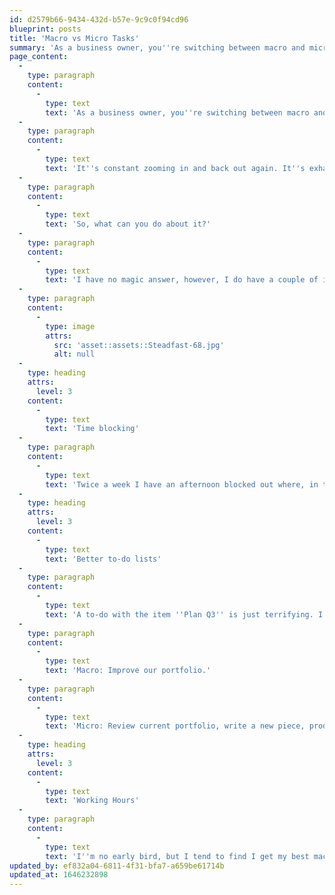 ```yaml
---
id: d2579b66-9434-432d-b57e-9c9c0f94cd96
blueprint: posts
title: 'Macro vs Micro Tasks'
summary: 'As a business owner, you''re switching between macro and micro tasks throughout the day, it''s exhausting. You can be planning budgets for the next year when the phone rings about a very specific micro issue.'
page_content:
  -
    type: paragraph
    content:
      -
        type: text
        text: 'As a business owner, you''re switching between macro and micro tasks throughout the day, it''s exhausting. You can be planning budgets for the next year when the phone rings about a very specific micro issue.'
  -
    type: paragraph
    content:
      -
        type: text
        text: 'It''s constant zooming in and back out again. It''s exhausting.'
  -
    type: paragraph
    content:
      -
        type: text
        text: 'So, what can you do about it?'
  -
    type: paragraph
    content:
      -
        type: text
        text: 'I have no magic answer, however, I do have a couple of ideas. '
  -
    type: paragraph
    content:
      -
        type: image
        attrs:
          src: 'asset::assets::Steadfast-68.jpg'
          alt: null
  -
    type: heading
    attrs:
      level: 3
    content:
      -
        type: text
        text: 'Time blocking'
  -
    type: paragraph
    content:
      -
        type: text
        text: 'Twice a week I have an afternoon blocked out where, in theory, my attention is only on ''big picture ideas. I tend to close my email, slack and put my headphones on.'
  -
    type: heading
    attrs:
      level: 3
    content:
      -
        type: text
        text: 'Better to-do lists'
  -
    type: paragraph
    content:
      -
        type: text
        text: 'A to-do with the item ''Plan Q3'' is just terrifying. I don''t know about you, but I have to break down tasks like this. I use physical posit notes to keep track of this month''s macro tasks, and then a to-do list to break those down into tasks that should take no longer than 2 hours. '
  -
    type: paragraph
    content:
      -
        type: text
        text: 'Macro: Improve our portfolio.'
  -
    type: paragraph
    content:
      -
        type: text
        text: 'Micro: Review current portfolio, write a new piece, produce new graphics, create a video, plan release, etc. '
  -
    type: heading
    attrs:
      level: 3
    content:
      -
        type: text
        text: 'Working Hours'
  -
    type: paragraph
    content:
      -
        type: text
        text: 'I''m no early bird, but I tend to find I get my best macro work completed in the early hours of the morning, or late at night. Why? Nobody else is online. As a business, we try to ensure our processes are asynchronous, and in theory, disturbances should be at a minimum... but it''s not so simple in practice.'
updated_by: ef832a04-6811-4f31-bfa7-a659be61714b
updated_at: 1646232898
---
```


